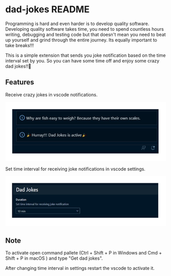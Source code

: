 # dad-jokes README

Programming is hard and even harder is to develop quality software. Developing quality software takes time, you need to spend countless hours writing, debugging and testing code but that doesn't mean you need to beat up yourself and grind through the entire journey. Its equally important to take breaks!!!

This is a simple extension that sends you joke notification based on the time interval set by you. So you can have some time off and enjoy some crazy dad jokes!!🤩

## Features

Receive crazy jokes in vscode notifications.

![alt text](https://github.com/nikhiltatpati/vscode-dad-jokes/blob/main/assets/vscode-notification.jpg?raw=true)

Set time interval for receiving joke notifications in vscode settings.

![alt text](https://github.com/nikhiltatpati/vscode-dad-jokes/blob/main/assets/vscode-settings.jpg?raw=true)

## Note

To activate open command pallete (Ctrl + Shift + P in Windows and Cmd + Shift + P in macOS ) and type "Get dad jokes".

After changing time interval in settings restart the vscode to activate it. 




